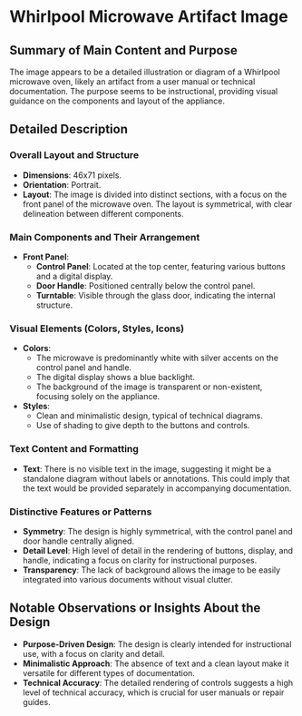 # Whirlpool Microwave Artifact Image

## Summary of Main Content and Purpose
The image appears to be a detailed illustration or diagram of a Whirlpool microwave oven, likely an artifact from a user manual or technical documentation. The purpose seems to be instructional, providing visual guidance on the components and layout of the appliance.

## Detailed Description

### Overall Layout and Structure
- **Dimensions**: 46x71 pixels.
- **Orientation**: Portrait.
- **Layout**: The image is divided into distinct sections, with a focus on the front panel of the microwave oven. The layout is symmetrical, with clear delineation between different components.

### Main Components and Their Arrangement
- **Front Panel**:
  - **Control Panel**: Located at the top center, featuring various buttons and a digital display.
  - **Door Handle**: Positioned centrally below the control panel.
  - **Turntable**: Visible through the glass door, indicating the internal structure.

### Visual Elements (Colors, Styles, Icons)
- **Colors**:
  - The microwave is predominantly white with silver accents on the control panel and handle.
  - The digital display shows a blue backlight.
  - The background of the image is transparent or non-existent, focusing solely on the appliance.
- **Styles**:
  - Clean and minimalistic design, typical of technical diagrams.
  - Use of shading to give depth to the buttons and controls.

### Text Content and Formatting
- **Text**: There is no visible text in the image, suggesting it might be a standalone diagram without labels or annotations. This could imply that the text would be provided separately in accompanying documentation.

### Distinctive Features or Patterns
- **Symmetry**: The design is highly symmetrical, with the control panel and door handle centrally aligned.
- **Detail Level**: High level of detail in the rendering of buttons, display, and handle, indicating a focus on clarity for instructional purposes.
- **Transparency**: The lack of background allows the image to be easily integrated into various documents without visual clutter.

## Notable Observations or Insights About the Design
- **Purpose-Driven Design**: The design is clearly intended for instructional use, with a focus on clarity and detail.
- **Minimalistic Approach**: The absence of text and a clean layout make it versatile for different types of documentation.
- **Technical Accuracy**: The detailed rendering of controls suggests a high level of technical accuracy, which is crucial for user manuals or repair guides.